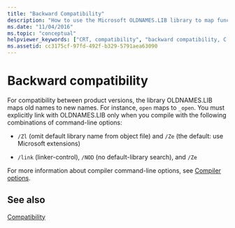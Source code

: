 ```yaml
---
title: "Backward Compatibility"
description: "How to use the Microsoft OLDNAMES.LIB library to map function names for backwards compatibility."
ms.date: "11/04/2016"
ms.topic: "conceptual"
helpviewer_keywords: ["CRT, compatibility", "backward compatibility, C run-time libraries", "compatibility, C run-time libraries", "backward compatibility"]
ms.assetid: cc3175cf-97fd-492f-b329-5791aea63090
---
```

# Backward compatibility

For compatibility between product versions, the library OLDNAMES.LIB maps old names to new names. For instance, `open` maps to `_open`. You must explicitly link with OLDNAMES.LIB only when you compile with the following combinations of command-line options:

- `/Zl` (omit default library name from object file) and `/Ze` (the default: use Microsoft extensions)

- `/link` (linker-control), `/NOD` (no default-library search), and `/Ze`

For more information about compiler command-line options, see [Compiler options](../build/reference/compiler-options.md).

## See also

[Compatibility](./compatibility.md)
